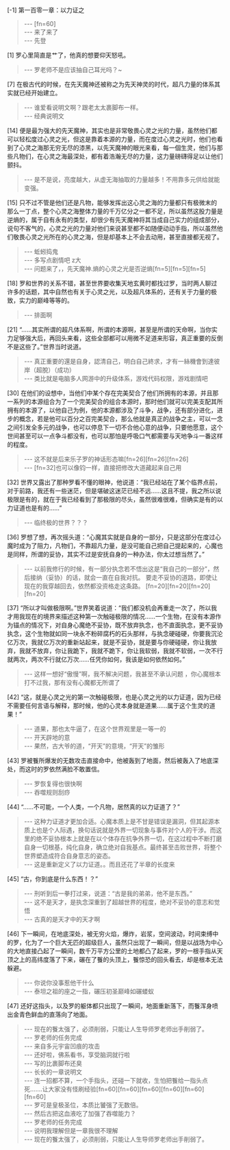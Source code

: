 
[-1] 第一百零一章：以力证之
>--- [fn=60]<br>
>--- 来了来了<br>
>--- 先登<br>

[1] 罗心里简直是艹了，他真的想要仰天怒吼。
>--- 罗老师不是应该抽自己耳光吗？~<br>

[7] 在极古代的时候，在先天魔神还被称之为先天神灵的时代，超凡力量的体系其实就已经开始建立。
>--- 谁爱看说明文啊？跟老太太裹脚布一样。<br>
>--- 经典说明文<br>

[14] 便是最为强大的先天魔神，其实也是非常敬畏心灵之光的力量，虽然他们都可以轻松度过心灵之光，但这是靠着本源的力量，而在度过心灵之光时，他们也看到了心灵之海那无穷无尽的漆黑，以先天魔神的眼光来看，每一個生灵，他们与那些凡物们，在心灵之海最深处，都有着浩瀚无尽的力量，这力量磅礴得足以让他们颤抖。
>--- 是不是说，亮度越大，从虚无海抽取的力量越多！不用靠多元供给就能变强。<br>

[15] 只不过不管是他们还是凡物，能够发挥出这心灵之海的力量都只有极微末的那么一丁点，整个心灵之海整体力量的千万亿分之一都不足，所以虽然这股力量是逆熵的，属于自有永有的类型，却很少有先天魔神将其当成自己实力的组成部分，说句不客气的，心灵之光的力量对他们来说甚至都不如随便动动手指，所以虽然他们敬畏心灵之光所在的心灵之海，但是却基本上不会去动用，甚至直接都无视了。
>--- 蚯蚓捣鬼<br>
>--- 多写点剧情吧 z大<br>
>--- 问题来了，，先天魔神.熵的心灵之光是否逆熵[fn=5][fn=5][fn=5]<br>

[18] 罗和世界的关系不错，甚至世界要收集天地玄黄时都找过罗，当时两人聊过许多的话题，其中自然也有关于心灵之光，以及超凡体系的，还有关于力量的极致，实力的巅峰等等的。
>--- 排面啊<br>

[21] “……其实所谓的超凡体系啊，所谓的本源啊，甚至是所谓的天命啊，当你实力足够强大后，再回头来看，这些全部都可以用微不足道来形容，真正重要的反倒不是这些了。”世界当时说道。
>--- 真正重要的還是自身，認清自己，明白自己終求，才有一絲機會到達彼岸（超脫）（成功）<br>
>--- 类比就是电脑多人网游中的升级体系，游戏代码权限，游戏剧情吧<br>

[30] 在他们的设想中，当他们中某个存在完美契合了他们所拥有的本源，并且那一系列的本源组合为了一个完美契合的组合本源时，那时他们就可以完美支配其所拥有的本源了，以他自己为例，他的本源都涉及了斗争，战争，还有部分进化，进步的概念，若是他可以百分之百完美契合，那么他就是真正的战争之主，可以一念之间引发全多元的战争，也可以停息下一切不合他心意的战争，只要他愿意，这个世间甚至可以一点争斗都没有，也可以那怕是呼吸口气都需要与天地争斗一番这样的程度。
>--- 这不就是后来乐子罗的神话形态嘛[fn=26][fn=26][fn=26]<br>
>--- [fn=32]也可以像钧一样，直接把修改大道藏起来自己用<br>

[32] 世界又露出了那种罗看不懂的眼神，他说道：“我已经站在了某个临界点前，对于前路，我还有一些迷茫，但是堪破这迷茫已经不远……这且不提，我之所以说极限是有的，就在于我已经看到了那极限的尽头，虽然很难很难，但确实是有的以力证道也是有的……”
>--- 临终极的世界？？？<br>

[36] 罗想了想，再次摇头道：“心魔其实就是自身的一部分，只是这部分在度过心魔时成为了阻力，凡物们，不靠超凡力量，是没可能自己把自己提起来的，心魔也是同样，所谓的妥协，其实不过是安抚自身的一种办法，你太过想当然了。”
>--- 以前我修行的时候，有一部分执念若不悟出这是“我自己的一部分”，然后接纳（妥协）的话，就会一直在自我对抗。  要走不妥协的道路，即使让现在的我穿越回去，依然都没资格走这条路。   [fn=20][fn=20][fn=20][fn=20]<br>

[37] “所以才叫做极限啊。”世界笑着说道：“我们都没机会再重走一次了，所以我才用我现在的境界来描述这种第一次触碰极限的情况……一个生物，在没有本源作为锚点的情况下，对自身心魔绝不妥协，既不放弃执念，也不直面执念，更不妥协执念，这个生物就如同一块永不粉碎腐朽的石头那样，与执念硬碰硬，你要我沉沦亿万次，我就亿万次的重新站起来，就是不妥协，就是要与你硬碰硬，你让我放弃，我就不放弃，你让我跪下，我就不跪下，你让我软弱，我就不软弱，一次不行就两次，两次不行就亿万次……任凭你如何，我该是如何依然如何。”
>--- 这样一想好“傲慢”啊，我不解决问题，我甚至不承认问题 ，你心魔根本打不过我，那有没有心魔都无所谓了<br>

[42] “这，就是心灵之光的第一次触碰极限，也是心灵之光的以力证道，因为已经不需要任何言语与解释，那时候，他的心灵本身就是道果……属于这个生灵的道果！”
>--- 道果，那也太牛逼了，在这个世界观里是一等一的<br>
>--- 开天辟地的意<br>
>--- 果然，古大爷的道，“开天”的意境，“开天”的雏形<br>

[43] 罗被餮所爆发的无数攻击直接命中，他被轰到了地面，然后被轰入了地底深处，而这时的罗依然满脸不敢置信。
>--- 罗恢复得也很快啊<br>
>--- 吞噬规则刮痧<br>

[44] “……不可能，一个人类，一个凡物，居然真的以力证道了？”
>--- 这种力证道才更加合适。心魔本质上是不甘是错误是漏洞，但其起源本质上也是个人际遇，换句话说就是外界一切现象与事件对个人的干涉。而这里的绝不妥协根本上就是在以个体存在抗争外界一切，在这过程中不断打磨自身一切根基，纯化自身，确立绝对自我基点。最终甚至击败世界，将整个世界塑造成符合自身意志的姿态。<br>
>--- 这是重新定义了以力证道。。而且还花了半章的长度来<br>

[45] “古，你到底是什么东西！？”
>--- 刑听到后一拳打过来，说道：“古是我的弟弟，他不是东西。”<br>
>--- 这不是天才，是执念深重到了超越世界的程度，绝对不妥协的意志和觉悟<br>
>--- 古真的是天才中的天才啊<br>

[46] 下一瞬间，在地底深处，被无穷火焰，爆炸，岩浆，空间波动，时间束缚中的罗，化为了一个巨大无匹的超级巨人，虽然只出现了一瞬间，但是以战场为中心的大地直接凸起了一瞬间，数千万平方公里的土地都凸了起来，罗的一根手指从天顶之上的高纬度落了下来，碾在了餮的头顶上，餮惊恐的回头看去，却是根本无法躲避。
>--- 你说你没事惹他干什么<br>
>--- 泰坦之祖的座之一指，碾压初圣巅峰如碾蝼蚁<br>

[47] 还好这指头，以及罗的躯体都只出现了一瞬间，地面重新落下，而餮浑身喷出金青色鲜血的直落向了地面。
>--- 现在的餮太强了，必须削弱，只能让人生导师罗老师出手削弱了。<br>
>--- 罗老师的任务完成<br>
>--- 来自多元宇宙凹痕的攻击<br>
>--- 还好啦，佛系看书，享受脑洞就行啦<br>
>--- 写的比裹脚布还臭<br>
>--- 长长的一章说明文<br>
>--- 连一招都不算，一个手指头，还碰一下就收，生怕把餮给一指头点死.......让大家没有怪刷经验[fn=60][fn=60][fn=60][fn=60][fn=60][fn=60]<br>
>--- 罗可是皇极圣位，本质比饕强了无数倍。<br>
>--- 然后古把这血液吃了加强了吞噬能力？<br>
>--- 罗老师的任务完成<br>
>--- 说明我理解但是一章我很不理解<br>
>--- 现在的餮太强了，必须削弱，只能让人生导师罗老师出手削弱了。<br>
